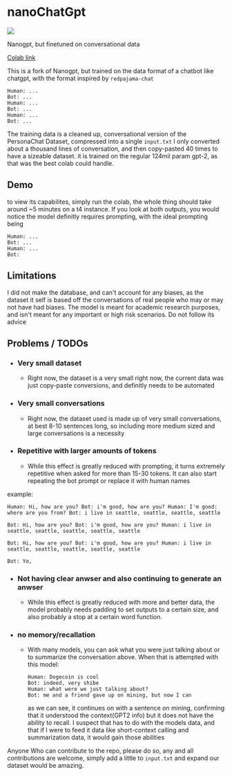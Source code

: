 # nanoChatGpt

![](assets/)

Nanogpt, but finetuned on conversational data 

[Colab link](https://colab.research.google.com/drive/1a2aW5eClKjHVQJp-qtHDz4m6ai4yh49Z?usp=sharing)

This is a fork of Nanogpt, but trained on the data format of a chatbot like chatgpt, with the format inspired by `redpajama-chat`

```
Human: ...
Bot: ...
Human: ...
Bot: ...
Human: ...
Bot: ...
```

The training data is a cleaned up, conversational version of the PersonaChat Dataset, compressed into a single `input.txt` I only converted about a thousand lines of conversation, and then copy-pasted 40 times to have a sizeable dataset. it is trained on the regular 124mil param gpt-2, as that was the best colab could handle. 

## Demo
to view its capabilites, simply run the colab, the whole thing should take around ~5 minutes on a t4 instance. If you look at both outputs, you would notice the model definitly requires prompting, with the ideal prompting being

```
Human: ...
Bot: ...
Human: ...
Bot:
```

## Limitations 

I did not make the database, and can't account for any biases, as the dataset it self is based off the conversations of real people who may or may not have had biases. The model is meant for academic research purposes, and isn't meant for any important or high risk scenarios. Do not follow its advice

## Problems / TODOs
 - ### Very small dataset
    - Right now, the dataset is a very small right now, the current data was just copy-paste conversions, and definitly needs to be automated 
 - ### Very small conversations
    - Right now, the dataset used is made up of very small conversations, at best 8-10 sentences long, so including more medium sized and large conversations is a necessity
 - ### Repetitive with larger amounts of tokens
    - While this effect is greatly reduced with prompting, it turns extremely repetitive when asked for more than 15-30 tokens. It can also start repeating the bot prompt or replace it with human names

example:
```
Human: Hi, how are you? Bot: i'm good, how are you? Human: I'm good: where are you from? Bot: i live in seattle, seattle, seattle, seattle

Bot: Hi, how are you? Bot: i'm good, how are you? Human: i live in seattle, seattle, seattle, seattle, seattle

Bot: Hi, how are you? Bot: i'm good, how are you? Human: i live in seattle, seattle, seattle, seattle, seattle

Bot: Yo,
```
- ### Not having clear anwser and also continuing to generate an anwser 
    - While this effect is greatly reduced with more and better data, the model probably needs padding to set outputs to a certain size, and also probably a stop at a certain word function.
 - ### no memory/recallation
    - With many models, you can ask what you were just talking about or to summarize the conversation above. When that is attempted with this model:
      ``` 
      Human: Dogecoin is cool 
      Bot: indeed, very shibe
      Human: what were we just talking about?
      Bot: me and a friend gave up on mining, but now I can
      ```
      as we can see, it continues on with a sentence on mining, confirming that it understood the context(GPT2 info) but it does not have the ability to recall. I suspect that has to do with the models data, and that if I were to feed it data like short-context calling and summarization data, it would gain those abilities 


Anyone Who can contribute to the repo, please do so, any and all contributions are welcome, simply add a little to `input.txt` and expand our dataset would be amazing.
